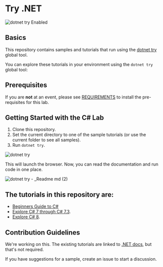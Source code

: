 # Try .NET

![dotnet try Enabled](https://img.shields.io/badge/Try_.NET-Enabled-501078.svg)

## Basics

This repository contains samples and tutorials that run using the [dotnet try](https://github.com/dotnet/try) global tool.

You can explore these tutorials in your environment using the `dotnet try` global tool:

## Prerequisites

If you are **not** at an event, please see [REQUIREMENTS](REQUIREMENTS.md) to install the pre-requisites for this lab.

## Getting Started with the C# Lab
1. Clone this repository.
1. Set the current directory to one of the sample tutorials (or use the current folder to see all samples).
1. Run `dotnet try`.

![dotnet try](https://user-images.githubusercontent.com/2546640/57164943-ab35f080-6dc3-11e9-8230-ee521e00e428.gif)

This will launch the browser. Now, you can read the documentation and run code in one place.

![dotnet try -  _Readme md (2)](https://user-images.githubusercontent.com/2546640/57165217-737b7880-6dc4-11e9-8b4e-0e70966ac03d.gif)

## The tutorials in this repository are:
- [Beginners Guide to C#](./Beginners/Readme.md)
- [Explore C# 7 through C# 7.3](./csharp7/readme.md).
- [Explore C# 8](./csharp8/readme.md).

## Contribution Guidelines

We're working on this. The existing tutorials are linked to [.NET docs](https://github.com/dotnet/docs), but that's not required.

If you have suggestions for a sample, create an issue to start a discussion.
